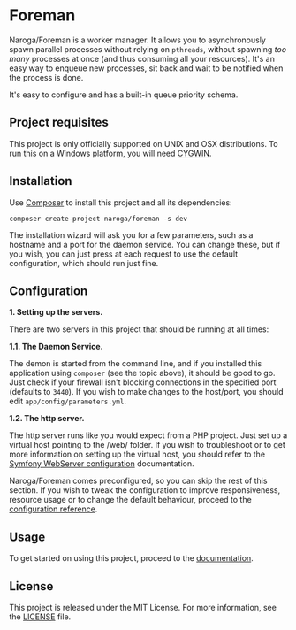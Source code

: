 Foreman
=======

Naroga/Foreman is a worker manager. It allows you to asynchronously spawn parallel processes
without relying on `pthreads`, without spawning *too many* processes at once (and thus consuming
all your resources). It's an easy way to enqueue new processes, sit back and
wait to be notified when the process is done.

It's easy to configure and has a built-in queue priority schema.

Project requisites
------------------

This project is only officially supported on UNIX and OSX distributions. To run this on a Windows 
platform, you will need [CYGWIN](https://www.cygwin.com/).

Installation
------------

Use [Composer](https://getcomposer.org) to install this project and all its dependencies:

    composer create-project naroga/foreman -s dev
    
The installation wizard will ask you for a few parameters, such as a hostname and a port for the 
daemon service. You can change these, but if you wish, you can just press <ENTER> at each
request to use the default configuration, which should run just fine.
    
Configuration
-------------

**1. Setting up the servers.**

There are two servers in this project that should be running at all times:

**1.1. The Daemon Service.**

The demon is started from the command line, and if you installed this application using
`composer` (see the topic above), it should be good to go. Just check if your firewall
isn't blocking connections in the specified port (defaults to `3440`). If you wish to make
changes to the host/port, you should edit `app/config/parameters.yml`.

**1.2. The http server.**

The http server runs like you would expect from a PHP project. Just set up a virtual host pointing
to the /web/ folder. If you wish to troubleshoot or to get more information on setting up the virtual host,
you should refer to the 
[Symfony WebServer configuration](http://symfony.com/doc/current/cookbook/configuration/web_server_configuration.html) 
documentation.

Naroga/Foreman comes preconfigured, so you can skip the rest of this section. If you wish to 
tweak the configuration to improve responsiveness, resource usage or to change the default behaviour, proceed to the 
[configuration reference](/src/AppBundle/Resources/doc/configuration.md).

Usage
-----

To get started on using this project, proceed to the [documentation](/src/AppBundle/Resources/doc/index.md).

License
-------

This project is released under the MIT License. For more information, see the [LICENSE](/LICENSE) file.